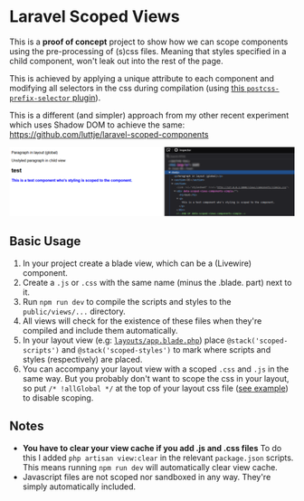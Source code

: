 # Laravel Scoped Views

This is a **proof of concept** project to show how we can scope components using the pre-processing of (s)css files. Meaning that styles specified in a child component, won't leak out into the rest of the page. 

This is achieved by applying a unique attribute to each component and modifying all selectors in the css during compilation (using [this `postcss-prefix-selector` plugin](https://www.npmjs.com/package/postcss-prefix-selector)).

This is a different (and simpler) approach from my other recent experiment which uses Shadow DOM to achieve the same: https://github.com/luttje/laravel-scoped-components

![](.github/resulting-html.png)


## Basic Usage

1. In your project create a blade view, which can be a (Livewire) component.
2. Create a `.js` or `.css` with the same name (minus the .blade. part) next to it.
3. Run `npm run dev` to compile the scripts and styles to the `public/views/...` directory.
4. All views will check for the existence of these files when they're compiled and include them automatically.
5. In your layout view (e.g: [`layouts/app.blade.php`](resources/views/layouts/app.blade.php)) place `@stack('scoped-scripts')` and `@stack('scoped-styles')` to mark where scripts and styles (respectively) are placed.
6. You can accompany your layout view with a scoped `.css` and `.js` in the same way. But you probably don't want to scope the css in your layout, so put `/* !allGlobal */` at the top of your layout css file ([see example](resources/views/layouts/app.css)) to disable scoping.


## Notes
- **You have to clear your view cache if you add .js and .css files**
To do this I added `php artisan view:clear` in the relevant `package.json` scripts. This means running `npm run dev` will automatically clear view cache.
- Javascript files are not scoped nor sandboxed in any way. They're simply automatically included.
